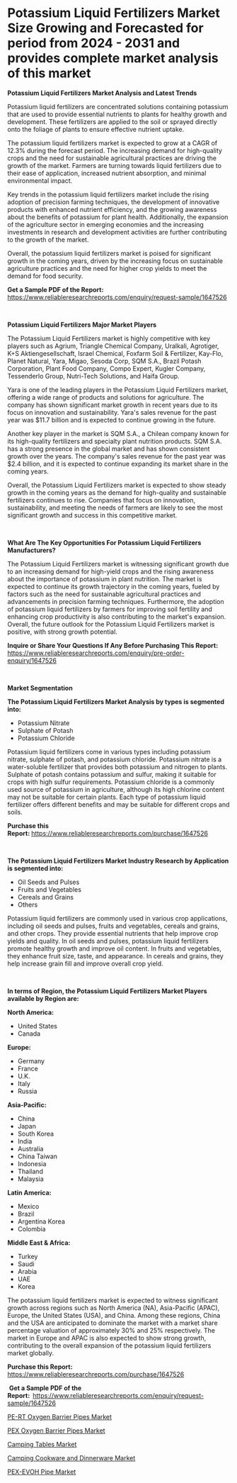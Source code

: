 <p><h1>Potassium Liquid Fertilizers Market Size Growing and Forecasted for period from 2024 - 2031 and provides complete market analysis of this market</h1></p><p><strong>Potassium Liquid Fertilizers Market Analysis and Latest Trends</strong></p>
<p><p>Potassium liquid fertilizers are concentrated solutions containing potassium that are used to provide essential nutrients to plants for healthy growth and development. These fertilizers are applied to the soil or sprayed directly onto the foliage of plants to ensure effective nutrient uptake.</p><p>The potassium liquid fertilizers market is expected to grow at a CAGR of 12.3% during the forecast period. The increasing demand for high-quality crops and the need for sustainable agricultural practices are driving the growth of the market. Farmers are turning towards liquid fertilizers due to their ease of application, increased nutrient absorption, and minimal environmental impact.</p><p>Key trends in the potassium liquid fertilizers market include the rising adoption of precision farming techniques, the development of innovative products with enhanced nutrient efficiency, and the growing awareness about the benefits of potassium for plant health. Additionally, the expansion of the agriculture sector in emerging economies and the increasing investments in research and development activities are further contributing to the growth of the market.</p><p>Overall, the potassium liquid fertilizers market is poised for significant growth in the coming years, driven by the increasing focus on sustainable agriculture practices and the need for higher crop yields to meet the demand for food security.</p></p>
<p><strong>Get a Sample PDF of the Report:&nbsp;</strong> <a href="https://www.reliableresearchreports.com/enquiry/request-sample/1647526">https://www.reliableresearchreports.com/enquiry/request-sample/1647526</a></p>
<p>&nbsp;</p>
<p><strong>Potassium Liquid Fertilizers Major Market Players</strong></p>
<p><p>The Potassium Liquid Fertilizers market is highly competitive with key players such as Agrium, Triangle Chemical Company, Uralkali, Agrotiger, K+S Aktiengesellschaft, Israel Chemical, Foxfarm Soil & Fertilizer, Kay-Flo, Planet Natural, Yara, Migao, Sesoda Corp, SQM S.A., Brazil Potash Corporation, Plant Food Company, Compo Expert, Kugler Company, Tessenderlo Group, Nutri-Tech Solutions, and Haifa Group.</p><p>Yara is one of the leading players in the Potassium Liquid Fertilizers market, offering a wide range of products and solutions for agriculture. The company has shown significant market growth in recent years due to its focus on innovation and sustainability. Yara's sales revenue for the past year was $11.7 billion and is expected to continue growing in the future.</p><p>Another key player in the market is SQM S.A., a Chilean company known for its high-quality fertilizers and specialty plant nutrition products. SQM S.A. has a strong presence in the global market and has shown consistent growth over the years. The company's sales revenue for the past year was $2.4 billion, and it is expected to continue expanding its market share in the coming years.</p><p>Overall, the Potassium Liquid Fertilizers market is expected to show steady growth in the coming years as the demand for high-quality and sustainable fertilizers continues to rise. Companies that focus on innovation, sustainability, and meeting the needs of farmers are likely to see the most significant growth and success in this competitive market.</p></p>
<p>&nbsp;</p>
<p><strong>What Are The Key Opportunities For Potassium Liquid Fertilizers Manufacturers?</strong></p>
<p><p>The Potassium Liquid Fertilizers market is witnessing significant growth due to an increasing demand for high-yield crops and the rising awareness about the importance of potassium in plant nutrition. The market is expected to continue its growth trajectory in the coming years, fueled by factors such as the need for sustainable agricultural practices and advancements in precision farming techniques. Furthermore, the adoption of potassium liquid fertilizers by farmers for improving soil fertility and enhancing crop productivity is also contributing to the market's expansion. Overall, the future outlook for the Potassium Liquid Fertilizers market is positive, with strong growth potential.</p></p>
<p><strong>Inquire or Share Your Questions If Any Before Purchasing This Report:</strong> <a href="https://www.reliableresearchreports.com/enquiry/pre-order-enquiry/1647526">https://www.reliableresearchreports.com/enquiry/pre-order-enquiry/1647526</a></p>
<p>&nbsp;</p>
<p><strong>Market Segmentation</strong></p>
<p><strong>The Potassium Liquid Fertilizers Market Analysis by types is segmented into:</strong></p>
<p><ul><li>Potassium Nitrate</li><li>Sulphate of Potash</li><li>Potassium Chloride</li></ul></p>
<p><p>Potassium liquid fertilizers come in various types including potassium nitrate, sulphate of potash, and potassium chloride. Potassium nitrate is a water-soluble fertilizer that provides both potassium and nitrogen to plants. Sulphate of potash contains potassium and sulfur, making it suitable for crops with high sulfur requirements. Potassium chloride is a commonly used source of potassium in agriculture, although its high chlorine content may not be suitable for certain plants. Each type of potassium liquid fertilizer offers different benefits and may be suitable for different crops and soils.</p></p>
<p><strong>Purchase this Report:&nbsp;</strong><a href="https://www.reliableresearchreports.com/purchase/1647526">https://www.reliableresearchreports.com/purchase/1647526</a></p>
<p>&nbsp;</p>
<p><strong>The Potassium Liquid Fertilizers Market Industry Research by Application is segmented into:</strong></p>
<p><ul><li>Oil Seeds and Pulses</li><li>Fruits and Vegetables</li><li>Cereals and Grains</li><li>Others</li></ul></p>
<p><p>Potassium liquid fertilizers are commonly used in various crop applications, including oil seeds and pulses, fruits and vegetables, cereals and grains, and other crops. They provide essential nutrients that help improve crop yields and quality. In oil seeds and pulses, potassium liquid fertilizers promote healthy growth and improve oil content. In fruits and vegetables, they enhance fruit size, taste, and appearance. In cereals and grains, they help increase grain fill and improve overall crop yield.</p></p>
<p>&nbsp;</p>
<p><strong>In terms of Region, the Potassium Liquid Fertilizers Market Players available by Region are:</strong></p>
<p>
    <p> <strong> North America: </strong>
        <ul>
            <li>United States</li>
            <li>Canada</li>
        </ul>
        </p> 
    <p> <strong> Europe: </strong>
        <ul>
            <li>Germany</li>
            <li>France</li>
            <li>U.K.</li>
            <li>Italy</li>
            <li>Russia</li>
        </ul>
        </p> 
    <p> <strong> Asia-Pacific: </strong>
        <ul>
            <li>China</li>
            <li>Japan</li>
            <li>South Korea</li>
            <li>India</li>
            <li>Australia</li>
            <li>China Taiwan</li>
            <li>Indonesia</li>
            <li>Thailand</li>
            <li>Malaysia</li>
        </ul>
        </p> 
    <p> <strong> Latin America: </strong>
        <ul>
            <li>Mexico</li>
            <li>Brazil</li>
            <li>Argentina Korea</li>
            <li>Colombia</li>
        </ul>
        </p> 
    <p> <strong> Middle East & Africa: </strong>
        <ul>
            <li>Turkey</li>
            <li>Saudi</li>
            <li>Arabia</li>
            <li>UAE</li>
            <li>Korea</li>
        </ul>
    </p>
    </p>
<p><p>The potassium liquid fertilizers market is expected to witness significant growth across regions such as North America (NA), Asia-Pacific (APAC), Europe, the United States (USA), and China. Among these regions, China and the USA are anticipated to dominate the market with a market share percentage valuation of approximately 30% and 25% respectively. The market in Europe and APAC is also expected to show strong growth, contributing to the overall expansion of the potassium liquid fertilizers market globally.</p></p>
<p><strong>Purchase this Report: </strong><a href="https://www.reliableresearchreports.com/purchase/1647526">https://www.reliableresearchreports.com/purchase/1647526</a></p>
<p>&nbsp;<strong>Get a Sample PDF of the Report:&nbsp;&nbsp;</strong><a href="https://www.reliableresearchreports.com/enquiry/request-sample/1647526">https://www.reliableresearchreports.com/enquiry/request-sample/1647526</a></p>
<p><strong></strong></p>
<p><p><a href="https://acidic-farm-354.notion.site/PE-RT-Oxygen-Barrier-Pipes-Market-Size-Evaluating-its-Market-Trends-Growth-and-Projections-2024--63f11a181eb04068a1810242608220a2">PE-RT Oxygen Barrier Pipes Market</a></p><p><a href="https://acidic-farm-354.notion.site/PEX-Oxygen-Barrier-Pipes-Market-Size-Reflecting-a-Forecast-Till-2031-Market-By-Type-By-Application-d1d77bdd21f74935901202ff6800d7bb">PEX Oxygen Barrier Pipes Market</a></p><p><a href="https://view.publitas.com/reportprime-1/global-camping-tables-market-by-types-applications-and-major-players-with-regional-growth-rate-analysis-and-development-situation-from-2024-to-2031/">Camping Tables Market</a></p><p><a href="https://view.publitas.com/reportprime-1/camping-cookware-and-dinnerware-market-research-report-provides-critical-insights-that-can-help-shape-business-development-and-investment-strategies/">Camping Cookware and Dinnerware Market</a></p><p><a href="https://glittery-fuchsia-86a.notion.site/PEX-EVOH-Pipe-Market-Size-Market-Share-and-Global-Market-Analysis-Report-2024-2031-a4962d3f2b3245aaa9bb9dfb45baaa18">PEX-EVOH Pipe Market</a></p></p>